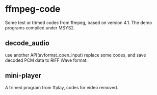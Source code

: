 ffmpeg-code
===========
Some test or trimed codes from ffmpeg, based on version 4.1. The demo programs compiled under MSYS2.

## decode_audio
use another API(avformat_open_input) replace some codes, and save decoded PCM data to RIFF Wave format.
## mini-player
A trimed program from ffplay, codes for video removed.

